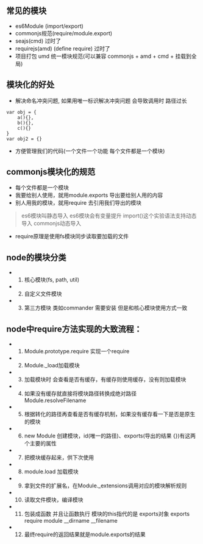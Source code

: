 ## 常见的模块
- es6Module (import/export)
- commonjs规范(require/module.export)
- seajs(cmd) 过时了
- requirejs(amd) (define require) 过时了
- 项目打包 umd 统一模块规范(可以兼容 commonjs + amd + cmd + 挂载到全局)


## 模块化的好处
- 解决命名冲突问题, 如果用唯一标识解决冲突问题 会导致调用时 路径过长
```
var obj = {
    a(){}, 
    b(){},
    c(){}
}
var obj2 = {}
```
- 方便管理我们的代码(一个文件一个功能 每个文件都是一个模块)


## commonjs模块化的规范
- 每个文件都是一个模块
- 我要给别人使用，就用module.exports 导出要给别人用的内容
- 别人用我的模块，就用require 去引用我们导出的模块

> es6模块叫静态导入 es6模块会有变量提升 import()这个实验语法支持动态导入
  commonjs动态导入
- require原理是使用fs模块同步读取要加载的文件

## node的模块分类
- 1. 核心模块(fs, path, util)
- 2. 自定义文件模块
- 3. 第三方模块 类如commander 需要安装 但是和核心模块使用方式一致


## node中require方法实现的大致流程：
- 1. Module.prototype.require 实现一个require
- 2. Module._load加载模块
- 3. 加载模块时 会查看是否有缓存，有缓存则使用缓存，没有则加载模块
- 4. 如果没有缓存就直接将模块路径转换成绝对路径 Module.resolveFilename
- 5. 根据转化的路径再查看是否有缓存机制，如果没有缓存看一下是否是原生的模块
- 6. new Module 创建模块，id(唯一的路径)、exports(导出的结果 {})有这两个主要的属性
- 7. 把模块缓存起来，供下次使用
- 8. module.load 加载模块
- 9. 拿到文件的扩展名，在Module._extensions调用对应的模块解析规则
- 10. 读取文件模块，编译模块
- 11. 包装成函数 并且让函数执行 模块的this指代的是 exports对象 exports require module __dirname __filename
- 12. 最终require的返回结果就是module.exports的结果